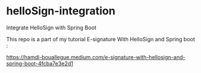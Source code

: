 # helloSign-integration

Integrate HelloSign with Spring Boot

This repo is a part of my tutorial E-signature With HelloSign and Spring boot :

https://hamdi-bouallegue.medium.com/e-signature-with-hellosign-and-spring-boot-4fcba7e3e2d1
